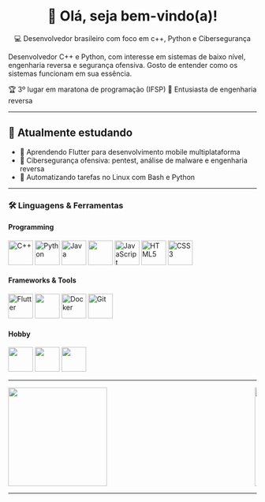 



<h1 align="center">👋 Olá, seja bem-vindo(a)!</h1>

<p align="center">
💻 Desenvolvedor brasileiro com foco em c++, Python e Cibersegurança
</p>


Desenvolvedor C++ e Python, com interesse em sistemas de baixo nível, engenharia reversa e segurança ofensiva. Gosto de entender como os sistemas funcionam em sua essência.




🏆 3º lugar em maratona de programação (IFSP)
🎯 Entusiasta de engenharia reversa  

---

## 🚀 Atualmente estudando

- 🌱 Aprendendo Flutter para desenvolvimento mobile multiplataforma  
- 🔐 Cibersegurança ofensiva: pentest, análise de malware e engenharia reversa
- 🐧 Automatizando tarefas no Linux com Bash e Python 

---

### 🛠️ Linguagens & Ferramentas

#### Programming
<p>
  <img src="https://cdn.jsdelivr.net/gh/devicons/devicon/icons/cplusplus/cplusplus-original.svg" width="50" alt="C++"/>
  <img src="https://cdn.jsdelivr.net/gh/devicons/devicon/icons/python/python-original.svg" width="50" alt="Python"/>
  <img src="https://cdn.jsdelivr.net/gh/devicons/devicon/icons/java/java-original.svg" width="50" alt="Java"/>
  <img src="https://cdn.jsdelivr.net/gh/devicons/devicon/icons/bash/bash-original.svg" width="50" />
  <img src="https://cdn.jsdelivr.net/gh/devicons/devicon/icons/javascript/javascript-original.svg" width="50" alt="JavaScript"/>
  <img src="https://cdn.jsdelivr.net/gh/devicons/devicon/icons/html5/html5-original.svg" width="50" alt="HTML5"/>
  <img src="https://cdn.jsdelivr.net/gh/devicons/devicon/icons/css3/css3-original-wordmark.svg" width="50" alt="CSS3"/>
</p>

#### Frameworks & Tools
<p>
  <img src="https://cdn.jsdelivr.net/gh/devicons/devicon/icons/flutter/flutter-original.svg" width="50" alt="Flutter"/>
  <img src="https://cdn.jsdelivr.net/gh/devicons/devicon/icons/django/django-plain.svg" width="50" />
  <img src="https://cdn.jsdelivr.net/gh/devicons/devicon/icons/docker/docker-original-wordmark.svg" width="50" alt="Docker"/>
  <img src="https://cdn.jsdelivr.net/gh/devicons/devicon/icons/git/git-original.svg" width="50" alt="Git"/>
</p>

#### Hobby
<p>
  <img src="https://cdn.jsdelivr.net/gh/devicons/devicon/icons/arduino/arduino-original-wordmark.svg" width="50" height="50" />
  <img src="https://cdn.jsdelivr.net/gh/devicons/devicon/icons/linux/linux-original.svg" width="50" />
  <img src="https://cdn.jsdelivr.net/gh/devicons/devicon/icons/archlinux/archlinux-original.svg" width="50" />
</p>

---


<div style="display: flex; flex-wrap: nowrap; overflow-x: auto;">
  <img src="https://github-readme-stats.vercel.app/api/top-langs/?username=Cosme-R&layout=compact&theme=midnight-purple&hide_border=true&hide=html,css,makefile&langs_count=10&size_weight=0.3&count_weight=0.7&exclude_repo=repositorio-indesejado" style="min-width: 500px; height: 200px;" />
  <img src="https://github-readme-stats.vercel.app/api?username=Cosme-R&theme=midnight-purple&hide_border=true&show_icons=true&line_height=24" alt="Estatísticas" style="min-width: 500px; height: 200px;" />
</div>

---




















